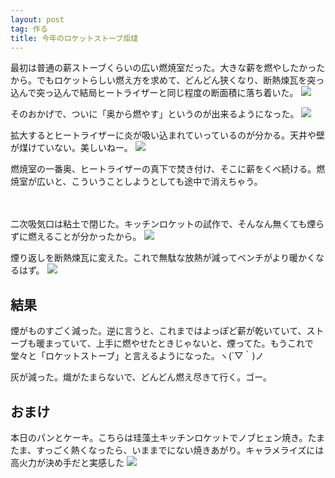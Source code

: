 ```yaml
---
layout: post
tag: 作る
title: 今年のロケットストーブ炬燵
---
```


最初は普通の薪ストーブくらいの広い燃焼室だった。大きな薪を燃やしたかったから。でもロケットらしい燃え方を求めて、どんどん狭くなり、断熱煉瓦を突っ込んで突っ込んで結局ヒートライザーと同じ程度の断面積に落ち着いた。
![](https://c2.staticflickr.com/6/5693/22682821188_077b377308.jpg)


そのおかげで、ついに「奥から燃やす」というのが出来るようになった。
![](https://c1.staticflickr.com/1/590/22718681819_ff8ae5fc1e.jpg)


拡大するとヒートライザーに炎が吸い込まれていっているのが分かる。天井や壁が煤けていない。美しいねー。
![](https://c1.staticflickr.com/1/691/22489737813_d478d8f097.jpg)

燃焼室の一番奥、ヒートライザーの真下で焚き付け、そこに薪をくべ続ける。燃焼室が広いと、こういうことしようとしても途中で消えちゃう。

　

二次吸気口は粘土で閉じた。キッチンロケットの試作で、そんなん無くても煙らずに燃えることが分かったから。
![](https://c2.staticflickr.com/6/5797/22157093199_4593a60352.jpg)

煙り返しを断熱煉瓦に変えた。これで無駄な放熱が減ってベンチがより暖かくなるはず。
![](https://c1.staticflickr.com/1/599/22155849700_ff4e8a8b35.jpg)


## 結果

煙がものすごく減った。逆に言うと、これまではよっぽど薪が乾いていて、ストーブも暖まっていて、上手に燃やせたときじゃないと、煙ってた。もうこれで堂々と「ロケットストーブ」と言えるようになった。ヽ(´▽｀)ノ

灰が減った。熾がたまらないで、どんどん燃え尽きて行く。ゴー。




## おまけ

本日のパンとケーキ。こちらは珪藻土キッチンロケットでノブヒェン焼き。たまたま、すっごく熱くなったら、いままでにない焼きあがり。キャラメライズには高火力が決め手だと実感した
![](https://c2.staticflickr.com/6/5762/22695528717_7bd0552f19.jpg)
